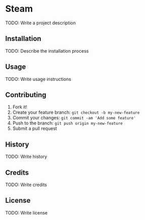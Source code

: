 # Steam 
 
TODO: Write a project description
 
## Installation
 
TODO: Describe the installation process
 
## Usage
 
TODO: Write usage instructions
 
## Contributing
 
1. Fork it!
2. Create your feature branch: `git checkout -b my-new-feature`
3. Commit your changes: `git commit -am 'Add some feature'`
4. Push to the branch: `git push origin my-new-feature`
5. Submit a pull request 
 
## History
 
TODO: Write history
 
## Credits
 
TODO: Write credits
 
## License
 
TODO: Write license
